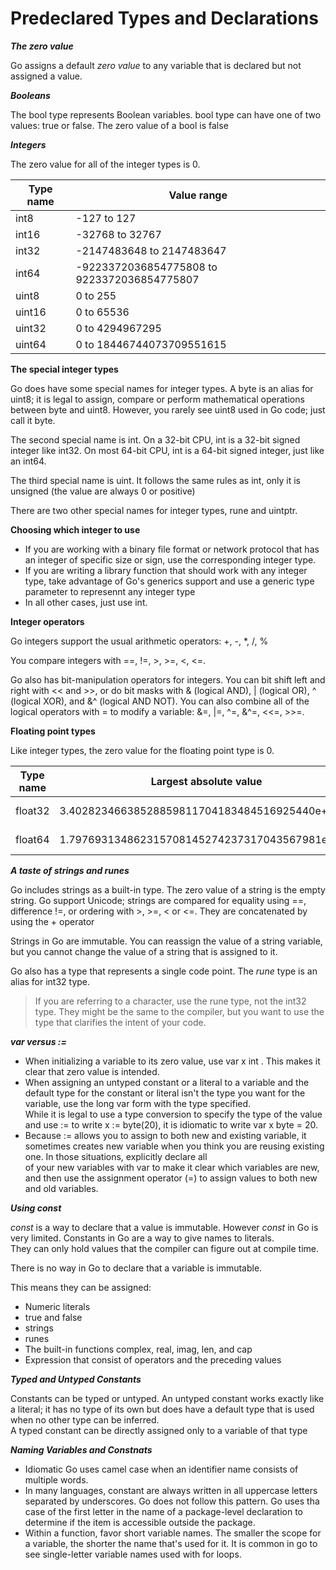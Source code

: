 # Predeclared Types and Declarations

**_The zero value_**

Go assigns a default _zero value_ to any variable that is declared but not assigned a value.

**_Booleans_**

The bool type represents Boolean variables. bool type can have one of two values: true or false. The zero value of a bool is false

**_Integers_**

The zero value for all of the integer types is 0.

| Type name | Value range                                 |
| --------- | ------------------------------------------- |
| int8      | -127 to 127                                 |
| int16     | -32768 to 32767                             |
| int32     | -2147483648 to 2147483647                   |
| int64     | -9223372036854775808 to 9223372036854775807 |
| uint8     | 0 to 255                                    |
| uint16    | 0 to 65536                                  |
| uint32    | 0 to 4294967295                             |
| uint64    | 0 to 18446744073709551615                   |

**The special integer types**

Go does have some special names for integer types. A byte is an alias for uint8; it is legal to assign, compare or perform mathematical operations between byte and uint8. However, you rarely see uint8 used in Go code; just call it byte.

The second special name is int. On a 32-bit CPU, int is a 32-bit signed integer like int32. On most 64-bit CPU, int is a 64-bit signed integer, just like an int64.

The third special name is uint. It follows the same rules as int, only it is unsigned (the value are always 0 or positive)

There are two other special names for integer types, rune and uintptr.

**Choosing which integer to use**

- If you are working with a binary file format or network protocol that has an integer of specific size or sign, use the corresponding integer type.
- If you are writing a library function that should work with any integer type, take advantage of Go's generics support and use a generic type parameter to represennt any integer type
- In all other cases, just use int.

**Integer operators**

Go integers support the usual arithmetic operators: +, -, \*, /, %

You compare integers with ==, !=, >, >=, <, <=.

Go also has bit-manipulation operators for integers. You can bit shift left and right with << and >>, or do bit masks with & (logical AND), | (logical OR), ^ (logical XOR), and &^ (logical AND NOT). You can also combine all of the logical operators with = to modify a variable: &=, |=, ^=, &^=, <<=, >>=.

**Floating point types**

Like integer types, the zero value for the floating point type is 0.

| Type name | Largest absolute value                         | Smallest(nonzero) absolute value               |
| --------- | ---------------------------------------------- | ---------------------------------------------- |
| float32   | 3.40282346638528859811704183484516925440e+38   | 1.401298464324817070923729583289916131280e-45  |
| float64   | 1.797693134862315708145274237317043567981e+308 | 4.940656458412465441765687928682213723651e-324 |

**_A taste of strings and runes_**

Go includes strings as a built-in type. The zero value of a string is the empty string. Go support Unicode; strings are compared for equality using ==, difference !=, or ordering with >, >=, < or <=. They are concatenated by using the + operator

Strings in Go are immutable. You can reassign the value of a string variable, but you cannot change the value of a string that is assigned to it.

Go also has a type that represents a single code point. The _rune_ type is an alias for int32 type.

> If you are referring to a character, use the rune type, not the int32 type. They might be the same to the compiler, but you want to use the type that clarifies the intent of your code.

**_var versus :=_**

- When initializing a variable to its zero value, use var x int . This makes it clear that zero value is intended.
- When assigning an untyped constant or a literal to a variable and the default type for the constant or literal isn't the type you want for the variable, use the long var form with the type specified.\
  While it is legal to use a type conversion to specify the type of the value and use := to write x := byte(20), it is idiomatic to write var x byte = 20.
- Because := allows you to assign to both new and existing variable, it sometimes creates new variable when you think you are reusing existing one. In those situations, explicitly declare all \
  of your new variables with var to make it clear which variables are new, and then use the assignment operator (=) to assign values to both new and old variables.

**_Using const_**

_const_ is a way to declare that a value is immutable. However _const_ in Go is very limited. Constants in Go are a way to give names to literals. \
They can only hold values that the compiler can figure out at compile time.

There is no way in Go to declare that a variable is immutable.

This means they can be assigned:

- Numeric literals
- true and false
- strings
- runes
- The built-in functions complex, real, imag, len, and cap
- Expression that consist of operators and the preceding values

**_Typed and Untyped Constants_**

Constants can be typed or untyped. An untyped constant works exactly like a literal; it has no type of its own but does have a default type that is used when no other type can be inferred. \
A typed constant can be directly assigned only to a variable of that type

**_Naming Variables and Constnats_**

- Idiomatic Go uses camel case when an identifier name consists of multiple words.
- In many languages, constant are always written in all uppercase letters separated by underscores. Go does not follow this pattern. Go uses tha case of the first letter in the name of a package-level declaration to determine if the item is accessible outside the package.
- Within a function, favor short variable names. The smaller the scope for a variable, the shorter the name that's used for it. It is common in go to see single-letter variable names used with for loops.
